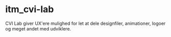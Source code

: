 # itm_cvi-lab
CVI Lab giver UX'ere mulighed for let at dele designfiler, animationer, logoer og meget andet med udviklere.
